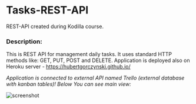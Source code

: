 # Tasks-REST-API
REST-API created during Kodilla course.

### Description:
This is REST API for management daily tasks. It uses standard HTTP methods like: GET, PUT, POST and DELETE.  Application is deployed also on Heroku server - https://hubertgorczynski.github.io/

*Application is connected to external API named Trello (external database with kanban tables)!
Below You can see main view:*


![screenshot](https://user-images.githubusercontent.com/60893005/95099214-ea424100-072f-11eb-9d12-be81ede6e927.PNG)


